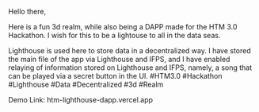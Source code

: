 Hello there, 

Here is a fun 3d realm, while also being a DAPP made for the HTM 3.0 Hackathon. I wish for this to be a lightouse to all in the data seas. 

Lighthouse is used here to store data in a decentralized way. I have stored the main file of the app via Lighthouse and IFPS, and I have enabled relaying of information stored on Lighthouse and IFPS, namely, a song that can be played via a secret button in the UI. #HTM3.0 #Hackathon #Lighthouse #Data #Decentralized #3d #Realm

Demo Link: htm-lighthouse-dapp.vercel.app
